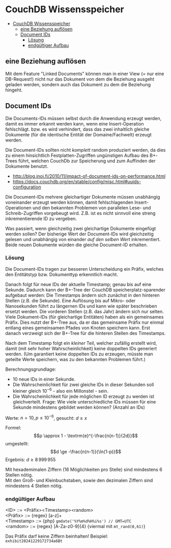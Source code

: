 # CouchDB Wissensspeicher

- [CouchDB Wissensspeicher](#couchdb-wissensspeicher)
	- [eine Beziehung auflösen](#eine-beziehung-auflösen)
	- [Document IDs](#document-ids)
		- [Lösung](#lösung)
		- [endgültiger Aufbau](#endgültiger-aufbau)

## eine Beziehung auflösen
Mit dem Feature "Linked Documents" können man in einer View (= nur eine DB-Request!)
nicht nur das Dokument von dem die Beziehung ausgeht geladen werden,
sondern auch das Dokument zu dem die Beziehung hingeht.

## Document IDs
Die Documents-IDs müssen selbst durch die Anwendung erzeugt werden,
damit es immer erkannt werden kann, wenn eine Insert-Operation fehlschlägt.
bzw. es wird verhindert, dass das zwei inhaltlich gleiche Dokumente (für die identische Entität der Domaine/Fachwelt)
erzeugt werden.

Die Document-IDs sollten nicht _komplett_ random produziert werden,
da dies zu einem hinsichtlich Festplatten-Zugriffen ungünstigen Aufbau des B+-Trees führt,
welchen CouchDb zur Speicherung und zum Auffinden der Dokumente benutzt.
* http://blog.inoi.fi/2010/11/impact-of-document-ids-on-performance.html
* https://docs.couchdb.org/en/stable/config/misc.html#uuids-configuration

Die Document-IDs mehrere gleichartiger Dokumente müssen unabhängig voneinander erzeugt werden können,
damit fehlschlagenden Insert-Operationen und den bekannten Problemen
von parallelen Lese- und Schreib-Zugriffen vorgebeugt wird.
Z.B. ist es nicht sinnvoll eine streng inkrementierende ID zu vergeben.

Was passiert, wenn gleichzeitig zwei gleichartige Dokumente eingefügt werden sollen?
Der bisherige Wert der Document-IDs wird gleichzeitig gelesen und unabhängig von einander
_auf den selben Wert_ inkrementiert. Beide neuen Dokumente würden die gleiche Document-ID erhalten.

### Lösung
Die Document-IDs tragen zur besseren Unterscheidung ein Präfix, welches den Entitätstyp bzw. Dokumenttyp erkenntlich macht.

Danach folgt für neue IDs der aktuelle Timestamp; genau bis auf eine Sekunde.
Dadurch kann der B+-Tree der CouchDB speicherplatz-sparender aufgebaut werden:
Die Timestamps ändern sich zunächst in den hinteren Stellen (z.B. die Sekunde).
Eine Auflösung bis auf Mikro- oder Nanosekunden führt zu längernen IDs und kann wie später beschrieben ersetzt werden.
Die vorderen Stellen (z.B. das Jahr) ändern sich nur selten.
Viele Dokument-IDs (für gleichartige Entitäten) haben als ein gemeinsames Präfix.
Dies nutzt der B+-Tree aus, da er das gemeinsame Präfix nur einmal entlang eines gemeinsamen Pfades von
Knoten speichern kann. Erst danach verzweigt sich der B+-Tree für die hinteren Stellen des Timestamps.

Nach dem Timestamp folgt ein _kleiner_ Teil, welcher zufällig erstellt wird,
damit (mit sehr hoher Wahrscheinlichkeit) keine doppelten IDs generiert werden.
(Um garantiert keine doppelten IDs zu erzeugen, müsste man geteilte Werte speichern,
was zu den bekannten Problemen führt.)

Berechnungsgrundlage:
* 10 neue IDs in einer Sekunde.
* Die Wahrscheinlichkeit für zwei gleiche IDs in dieser Sekunden soll kleiner gleich $10^{-6}$ - also ein Millonstel - sein.
* Die Wahrscheinlichkeit für jede möglichen ID erzeugt zu werden ist gleichverteilt.
Frage: Wie viele unterschiedliche IDs müssen für eine Sekunde mindestens gebildet werden können?
(Anzahl an IDs)

Werte: $n = 10, p \le 10^{-6}$, gesucht: $d \ge x$

Formel:
$$p \approx 1 - \textrm{e}^{-\frac{n(n-1)}{2d}}$$
umgestellt:
$$d \ge -\frac{n(n-1)}{\ln(1-p)}$$
Ergebnis: $d \ge 8\,999\,955$

Mit hexademimalen Ziffern (16 Möglichkeiten pro Stelle) sind mindestens 6 Stellen nötig.<br>
Mit den Groß- und Kleinbuchstaben, sowie den dezimalen Ziffern sind mindestens 4 Stellen nötig.

### endgültiger Aufbau
\<ID\> ::= \<Präfix\>\<Timestamp\>\<random\><br>
\<Präfix\> ::= {regex} [a-z]+<br>
\<Timestamp\> ::= {php} `gmdate('%Y%m%d%H%i%s') // GMT=UTC`<br>
\<ramdom\> ::= {regex} [A-Za-z0-9]{4} {viermal mit `mt_rand(0,61)`}

Das Präfix darf keine Ziffern beinhalten!
Beispiel: `exhibit20241229172734a6Bt`
